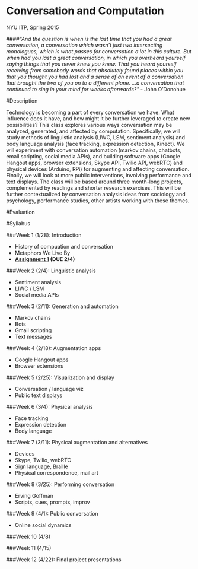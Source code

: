 Conversation and Computation
==============

NYU ITP, Spring 2015

####_"And the question is when is the last time that you had a great conversation, a conversation which wasn’t just two intersecting monologues, which is what passes for conversation a lot in this culture. But when had you last a great conversation, in which you overheard yourself saying things that you never knew you knew. That you heard yourself receiving from somebody words that absolutely found places within you that you thought you had lost and a sense of an event of a conversation that brought the two of you on to a different plane. …a conversation that continued to sing in your mind for weeks afterwards?"_ - John O’Donohue

#Description

Technology is becoming a part of every conversation we have. What influence does it have, and how might it be further leveraged to create new possibilities? This class explores various ways conversation may be analyzed, generated, and affected by computation. Specifically, we will study methods of linguistic analysis (LIWC, LSM, sentiment analysis) and body language analysis (face tracking, expression detection, Kinect). We will experiment with conversation automation (markov chains, chatbots, email scripting, social media APIs), and building software apps (Google Hangout apps, browser extensions, Skype API, Twilio API, webRTC) and physical devices (Arduino, RPi) for augmenting and affecting conversation. Finally, we will look at more public interventions, involving performance and text displays. The class will be based around three month-long projects, complemented by readings and shorter research exercises. This will be further contextualized by conversation analysis ideas from sociology and psychology, performance studies, other artists working with these themes.

#Evaluation


#Syllabus

###Week 1 (1/28): Introduction
* History of compuation and conversation
* Metaphors We Live By
* __[Assignment 1](https://github.com/lmccart/itp-convo-comp/wiki/Assignments#assignment-1-due-24) (DUE 2/4)__

###Week 2 (2/4): Linguistic analysis
* Sentiment analysis
* LIWC / LSM
* Social media APIs

###Week 3 (2/11): Generation and automation
* Markov chains
* Bots
* Gmail scripting
* Text messages

###Week 4 (2/18): Augmentation apps
* Google Hangout apps
* Browser extensions

###Week 5 (2/25): Visualization and display
* Conversation / language viz
* Public text displays

###Week 6 (3/4): Physical analysis
* Face tracking
* Expression detection
* Body language

###Week 7 (3/11): Physical augmentation and alternatives
* Devices
* Skype, Twilio, webRTC
* Sign language, Braille
* Physical correspondence, mail art

###Week 8 (3/25): Performing conversation
* Erving Goffman
* Scripts, cues, prompts, improv

###Week 9 (4/1): Public conversation
* Online social dynamics

###Week 10 (4/8)

###Week 11 (4/15)

###Week 12 (4/22): Final project presentations
